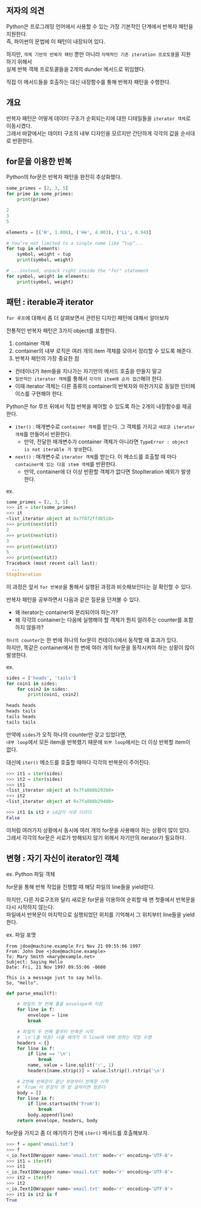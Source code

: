 ## 저자의 의견 

Python은 프로그래밍 언어에서 사용할 수 있는 가장 기본적인 단계에서 반복자 패턴을 지원한다.  
즉, 파이썬의 문법에 이 패턴이 내장되어 있다. 

하지만, `객체 기반의 반복자 패턴` 뿐만 아니라 `자체적인 기존 iteration 프로토콜`을 지원하기 위해서  
실제 반복 객체 프로토콜들을 2개의 dunder 메서드로 위임했다.  

직접 이 메서드들을 호출하는 대신 내장함수를 통해 반복자 패턴을 수행한다.

## 개요 

반복자 패턴은 어떻게 데이터 구조가 순회되는지에 대한 디테일들을 `iterator 객체`로 이동시켰다.  
그래서 바깥에서는 데이터 구조의 내부 디자인을 모르지만 간단하게 각각의 값을 순서대로 반환한다. 

## for문을 이용한 반복 

Python의 for문은 반복자 패턴을 완전히 추상화했다.  

``` python
some_primes = [2, 3, 5]
for prime in some_primes:
    print(prime)

2
3
5
```

``` python
elements = [('H', 1.008), ('He', 4.003), ('Li', 6.94)]

# You’re not limited to a single name like “tup”...
for tup in elements:
    symbol, weight = tup
    print(symbol, weight)

# ...instead, unpack right inside the "for" statement
for symbol, weight in elements:
    print(symbol, weight)
```

## 패턴 : iterable과 iterator

`for 루프`에 대해서 좀 더 살펴보면서 관련된 디자인 패턴에 대해서 알아보자

전통적인 반복자 패턴은 3가지 object를 포함한다. 

1. container 객체
2. container의 내부 로직은 여러 개의 item 객체를 모아서 정리할 수 있도록 해준다.
3. 반복자 패턴의 가장 중요한 점  
  - 컨테이너가 item들을 지나가는 자기만의 메서드 호출을 만들지 말고
  - `일반적인 iterator 객체`를 통해서 `각각의 item에 순차 접근`해야 한다.
  - 이때 iterator 객체는 다른 종류의 container의 반복자와 마찬가지로 동일한 인터페이스를 구현해야 한다.

Python은 for 루프 뒤에서 직접 반복을 제어할 수 있도록 하는 2개의 내장함수를 제공한다.

- `iter()` : 매개변수로 `container 객체`를 받는다. 그 객체를 가지고 `새로운 iterator 객체`를 만들어서 반환한다.
  - 만약, 전달한 매개변수가 container 객체가 아니라면 `TypeError : object is not iterable 가 발생`한다.
- `next()` : 매개변수로 `iterator 객체`를 받는다. 이 메소드를 호출할 때 마다 `container에 있는 다음 item 객체`를 반환한다.
  - 만약, container에 더 이상 반환할 객체가 없다면 StopIteration 예외가 발생한다.
 
ex. 
``` python
some_primes = [2, 3, 5]
>>> it = iter(some_primes)
>>> it
<list_iterator object at 0x7f072ffdb518>
>>> print(next(it))
2
>>> print(next(it))
3
>>> print(next(it))
5
>>> print(next(it))
Traceback (most recent call last):
  ...
StopIteration
```

이 과정은 앞서 `for 반복문`을 통해서 실행된 과정과 비슷해보인다는 걸 확인할 수 있다. 

반복자 패턴을 공부하면서 다음과 같은 질문을 던져볼 수 있다. 
- 왜 iterator는 container와 분리되어야 하는가?
- 왜 각각의 container는 다음에 실행해야 할 객체가 뭔지 알려주는 counter를 포함하지 않을까?

`하나의 counter`는 한 번에 하나의 for문이 컨테이너에서 동작할 때 효과가 있다.  
하지만, 똑같은 container에서 한 번에 여러 개의 for문을 동작시켜야 하는 상황이 많이 발생한다. 

ex. 
``` python
sides = ['heads', 'tails']
for coin1 in sides:
    for coin2 in sides:
        print(coin1, coin2)

heads heads
heads tails
tails heads
tails tails
```

만약에 `sides`가 오직 하나의 counter만 갖고 있었다면,  
`내부 loop`에서 모든 item을 반복했기 때문에 `외부 loop`에서는 더 이상 반복할 item이 없다. 

대신에 `iter()` 메소드를 호출할 때마다 각각의 반복문이 주어진다. 

``` python
>>> it1 = iter(sides)
>>> it2 = iter(sides)
>>> it1
<list_iterator object at 0x7fa8b8b292b0>
>>> it2
<list_iterator object at 0x7fa8b8b29400>

>>> it1 is it2 # id값이 서로 다르다
False
```

이처럼 여러가지 상황에서 동시에 여러 개의 for문을 사용해야 하는 상황이 많이 있다.  
그래서 각각의 for문은 서로가 방해되지 않기 위해서 자기만의 iterator가 필요하다. 

## 변형 : 자기 자신이 iterator인 객체

ex. Python 파일 객체 

for문을 통해 반복 작업을 진행할 때 해당 파일의 line들을 yield한다. 

하지만, 다른 자료구조와 달리 새로운 for문을 이용하여 순회할 때 맨 첫줄에서 반복문을 다시 시작하지 않는다.   
파일에서 반복문이 마지막으로 실행되었던 위치를 기억해서 그 위치부터 line들을 yield한다. 

ex. 파일 포맷 
``` 
From jdoe@machine.example Fri Nov 21 09:55:06 1997
From: John Doe <jdoe@machine.example>
To: Mary Smith <mary@example.net>
Subject: Saying Hello
Date: Fri, 21 Nov 1997 09:55:06 -0600

This is a message just to say hello.
So, "Hello".
```
``` python
def parse_email(f):

    # 파일의 첫 번째 줄을 envelope에 저장
    for line in f:
        envelope = line
        break

    # 파일의 두 번째 줄부터 반복문 시작
    # `\n'(줄 바꿈) 나올 때까지 각 line에 대해 원하는 작업 수행
    headers = {}
    for line in f:
        if line == '\n':
            break
        name, value = line.split(':', 1)
        headers[name.strip()] = value.lstrip().rstrip('\n')

    # 2번째 반복문이 끝난 부분부터 반복문 시작
    # 'From'이 문장의 맨 앞 글자이면 멈춘다 
    body = []
    for line in f:
        if line.startswith('From'):
            break
        body.append(line)
    return envelope, headers, body
```

for문을 가지고 좀 더 얘기하기 전에 `iter()` 메서드를 호출해보자.

``` python
>>> f = open('email.txt')
>>> f
<_io.TextIOWrapper name='email.txt' mode='r' encoding='UTF-8'>
>>> it1 = iter(f)
>>> it1
<_io.TextIOWrapper name='email.txt' mode='r' encoding='UTF-8'>
>>> it2 = iter(f)
>>> it2
<_io.TextIOWrapper name='email.txt' mode='r' encoding='UTF-8'>
>>> it1 is it2 is f
True
```






















